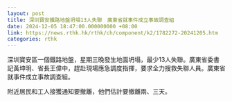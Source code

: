 ```yaml
---
layout: post
title: 深圳寶安鐵路地盤坍塌13人失聯　廣東省就事件成立事故調查組
date: 2024-12-05 18:47:00.000000000 +08:00
link: https://news.rthk.hk/rthk/ch/component/k2/1782272-20241205.htm
categories: rthk
---
```


深圳寶安區一個鐵路地盤，星期三晚發生地面坍塌，最少13人失聯。廣東省委書記黃坤明、省長王偉中，趕赴現場應急調度指揮，要求全力搜救失聯人員。廣東省就事件成立事故調查組。

附近居民和工人接獲通知要撤離，他們估計要撤離兩、三天。
